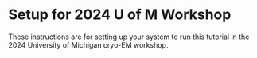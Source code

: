 # Setup for 2024 U of M Workshop

These instructions are for setting up your system to run this tutorial in the 2024 University of Michigan cryo-EM workshop.
